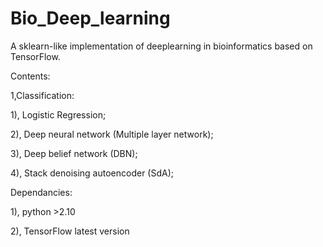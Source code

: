# Bio_Deep_learning
A sklearn-like implementation of deeplearning in bioinformatics based on TensorFlow.

Contents:

1,Classification:

  1), Logistic Regression;
  
  2), Deep neural network (Multiple layer network);
  
  3), Deep belief network (DBN);
  
  4), Stack denoising autoencoder (SdA);
  
Dependancies:
  
  1), python >2.10
  
  2), TensorFlow latest version

